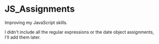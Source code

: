 # JS_Assignments

Improving my JavaScript skills.


I didn't include all the regular expressions or the date object assignments, I'll add them later.